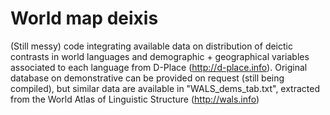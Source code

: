 # World map deixis
(Still messy) code integrating available data on distribution of deictic contrasts in world languages and demographic + geographical variables associated to each language from D-Place (http://d-place.info). 
Original database on demonstrative can be provided on request (still being compiled), but similar data are available in "WALS_dems_tab.txt", extracted from the World Atlas of Linguistic Structure (http://wals.info)
